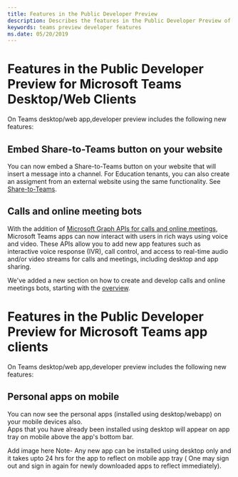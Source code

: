 ```yaml
---
title: Features in the Public Developer Preview
description: Describes the features in the Public Developer Preview of Microsoft Teams
keywords: teams preview developer features
ms.date: 05/20/2019
---
```


# Features in the Public Developer Preview for Microsoft Teams Desktop/Web Clients

On Teams desktop/web app,developer preview includes the following new features:

## Embed Share-to-Teams button on your website

You can now embed a Share-to-Teams button on your website that will insert a message into a channel. For Education tenants, you can also create an assigment from an external website using the same functionality. See [Share-to-Teams](~/share-to-teams.md).

## Calls and online meeting bots

With the addition of [Microsoft Graph APIs for calls and online meetings](https://developer.microsoft.com/en-us/graph/docs/api-reference/beta/resources/calls-api-overview.md), Microsoft Teams apps can now interact with users in rich ways using voice and video. These APIs allow you to add new app features such as interactive voice response (IVR), call control, and access to real-time audio and/or video streams for calls and meetings, including desktop and app sharing.

We've added a new section on how to create and develop calls and online meetings bots, starting with the [overview](~/concepts/calls-and-meetings/calls-meetings-bots-overview.md).

# Features in the Public Developer Preview for Microsoft Teams app clients

On Teams desktop/web app,developer preview includes the following new features:

## Personal apps on mobile  

You can now see the personal apps (installed using desktop/webapp) on your mobile devices also.  
Apps that you have already been installed using desktop will appear on app tray on mobile above the app's bottom bar.

Add image here
Note- Any new app can be installed using desktop only and it takes upto 24 hrs for the app to reflect on mobile app tray ( One may sign out and sign in again for newly downloaded apps to reflect immediately). 

